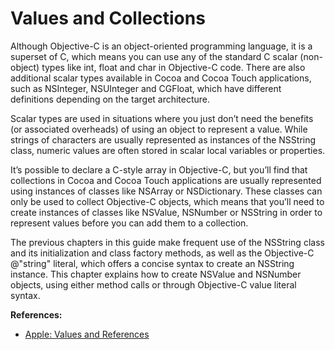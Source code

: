 # Values and Collections
Although Objective-C is an object-oriented programming language, it is a superset of C, which means you can use any of the standard C scalar (non-object) types like int, float and char in Objective-C code. There are also additional scalar types available in Cocoa and Cocoa Touch applications, such as NSInteger, NSUInteger and CGFloat, which have different definitions depending on the target architecture.

Scalar types are used in situations where you just don’t need the benefits (or associated overheads) of using an object to represent a value. While strings of characters are usually represented as instances of the NSString class, numeric values are often stored in scalar local variables or properties.

It’s possible to declare a C-style array in Objective-C, but you’ll find that collections in Cocoa and Cocoa Touch applications are usually represented using instances of classes like NSArray or NSDictionary. These classes can only be used to collect Objective-C objects, which means that you’ll need to create instances of classes like NSValue, NSNumber or NSString in order to represent values before you can add them to a collection.

The previous chapters in this guide make frequent use of the NSString class and its initialization and class factory methods, as well as the Objective-C @"string" literal, which offers a concise syntax to create an NSString instance. This chapter explains how to create NSValue and NSNumber objects, using either method calls or through Objective-C value literal syntax.

**References:**
* [Apple: Values and References](https://developer.apple.com/library/mac/documentation/Cocoa/Conceptual/ProgrammingWithObjectiveC/FoundationTypesandCollections/FoundationTypesandCollections.html#//apple_ref/doc/uid/TP40011210-CH7-SW1)
